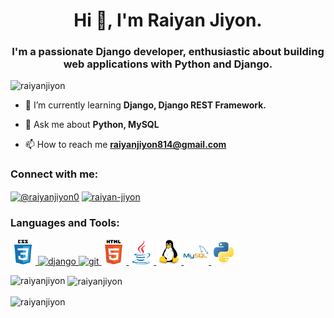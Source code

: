 <h1 align="center">Hi 👋, I'm Raiyan Jiyon.</h1>
<h3 align="center">I'm a passionate Django developer, enthusiastic about building web applications with Python and Django.</h3>

<p align="left"> <img src="https://komarev.com/ghpvc/?username=raiyanjiyon&label=Profile%20views&color=0e75b6&style=flat" alt="raiyanjiyon" /> </p>

- 🌱 I’m currently learning **Django, Django REST Framework.**

- 💬 Ask me about **Python, MySQL**

- 📫 How to reach me **raiyanjiyon814@gmail.com**

<h3 align="left">Connect with me:</h3>
<p align="left">
<a href="https://twitter.com/@raiyanjiyon0" target="blank"><img align="center" src="https://raw.githubusercontent.com/rahuldkjain/github-profile-readme-generator/master/src/images/icons/Social/twitter.svg" alt="@raiyanjiyon0" height="30" width="40" /></a>
<a href="https://linkedin.com/in/raiyan-jiyon" target="blank"><img align="center" src="https://raw.githubusercontent.com/rahuldkjain/github-profile-readme-generator/master/src/images/icons/Social/linked-in-alt.svg" alt="raiyan-jiyon" height="30" width="40" /></a>
</p>

<h3 align="left">Languages and Tools:</h3>
<p align="left"> <a href="https://www.w3schools.com/css/" target="_blank" rel="noreferrer"> <img src="https://raw.githubusercontent.com/devicons/devicon/master/icons/css3/css3-original-wordmark.svg" alt="css3" width="40" height="40"/> </a> <a href="https://www.djangoproject.com/" target="_blank" rel="noreferrer"> <img src="https://cdn.worldvectorlogo.com/logos/django.svg" alt="django" width="40" height="40"/> </a> <a href="https://git-scm.com/" target="_blank" rel="noreferrer"> <img src="https://www.vectorlogo.zone/logos/git-scm/git-scm-icon.svg" alt="git" width="40" height="40"/> </a> <a href="https://www.w3.org/html/" target="_blank" rel="noreferrer"> <img src="https://raw.githubusercontent.com/devicons/devicon/master/icons/html5/html5-original-wordmark.svg" alt="html5" width="40" height="40"/> </a> <a href="https://www.java.com" target="_blank" rel="noreferrer"> <img src="https://raw.githubusercontent.com/devicons/devicon/master/icons/java/java-original.svg" alt="java" width="40" height="40"/> </a> <a href="https://www.linux.org/" target="_blank" rel="noreferrer"> <img src="https://raw.githubusercontent.com/devicons/devicon/master/icons/linux/linux-original.svg" alt="linux" width="40" height="40"/> </a> <a href="https://www.mysql.com/" target="_blank" rel="noreferrer"> <img src="https://raw.githubusercontent.com/devicons/devicon/master/icons/mysql/mysql-original-wordmark.svg" alt="mysql" width="40" height="40"/> </a> <a href="https://www.python.org" target="_blank" rel="noreferrer"> <img src="https://raw.githubusercontent.com/devicons/devicon/master/icons/python/python-original.svg" alt="python" width="40" height="40"/> </a> </p>

<p><img align="left" src="https://github-readme-stats.vercel.app/api/top-langs?username=raiyanjiyon&show_icons=true&locale=Python&layout=compact" alt="raiyanjiyon" /></p>

<p>&nbsp;<img align="center" src="https://github-readme-stats.vercel.app/api?username=raiyanjiyon&show_icons=true&locale=en" alt="raiyanjiyon" /></p>

<p><img align="center" src="https://github-readme-streak-stats.herokuapp.com/?user=raiyanjiyon&" alt="raiyanjiyon" /></p>
